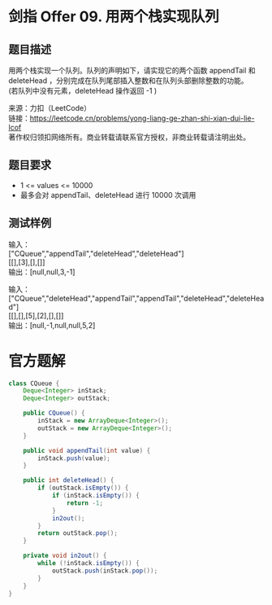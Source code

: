 # 剑指 Offer 09. 用两个栈实现队列
## 题目描述
用两个栈实现一个队列。队列的声明如下，请实现它的两个函数 appendTail 和 deleteHead ，分别完成在队列尾部插入整数和在队列头部删除整数的功能。<br />
(若队列中没有元素，deleteHead 操作返回 -1 )<br />

来源：力扣（LeetCode）<br />
链接：https://leetcode.cn/problems/yong-liang-ge-zhan-shi-xian-dui-lie-lcof <br />
著作权归领扣网络所有。商业转载请联系官方授权，非商业转载请注明出处。<br />
## 题目要求
- 1 <= values <= 10000 
- 最多会对 appendTail、deleteHead 进行 10000 次调用
## 测试样例
输入：<br />
["CQueue","appendTail","deleteHead","deleteHead"] <br />
[[],[3],[],[]] <br />
输出：[null,null,3,-1] <br />

输入：<br />
["CQueue","deleteHead","appendTail","appendTail","deleteHead","deleteHead"] <br />
[[],[],[5],[2],[],[]] <br />
输出：[null,-1,null,null,5,2] <br />
# 官方题解
```java
class CQueue {
    Deque<Integer> inStack;
    Deque<Integer> outStack;

    public CQueue() {
        inStack = new ArrayDeque<Integer>();
        outStack = new ArrayDeque<Integer>();
    }

    public void appendTail(int value) {
        inStack.push(value);
    }

    public int deleteHead() {
        if (outStack.isEmpty()) {
            if (inStack.isEmpty()) {
                return -1;
            }
            in2out();
        }
        return outStack.pop();
    }

    private void in2out() {
        while (!inStack.isEmpty()) {
            outStack.push(inStack.pop());
        }
    }
}
```